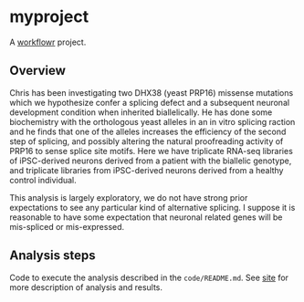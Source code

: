 # myproject

A [workflowr][] project.

[workflowr]: https://github.com/jdblischak/workflowr

## Overview

Chris has been investigating two DHX38 (yeast PRP16) missense mutations which we hypothesize confer a splicing defect and a subsequent neuronal development condition when inherited biallelically. He has done some biochemistry with the orthologous yeast alleles in an in vitro splicing raction and he finds that one of the alleles increases the efficiency of the second step of splicing, and possibly altering the natural proofreading activity of PRP16 to sense splice site motifs. Here we have triplicate RNA-seq libraries of iPSC-derived neurons derived from a patient with the biallelic genotype, and triplicate libraries from iPSC-derived neurons derived from a healthy control individual.

This analysis is largely exploratory, we do not have strong prior expectations to see any particular kind of alternative splicing. I suppose it is reasonable to have some expectation that neuronal related genes will be mis-spliced or mis-expressed.

## Analysis steps

Code to execute the analysis described in the `code/README.md`. See [site](https://bfairkun.github.io/rna-seq-dhx38/) for more description of analysis and results.

